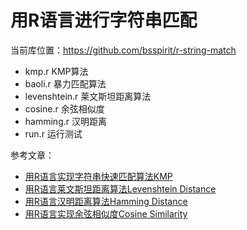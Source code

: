 # 用R语言进行字符串匹配

当前库位置：<https://github.com/bsspirit/r-string-match>

+ kmp.r KMP算法
+ baoli.r 暴力匹配算法
+ levenshtein.r 莱文斯坦距离算法
+ cosine.r 余弦相似度
+ hamming.r 汉明距离
+ run.r 运行测试

参考文章：

+ [用R语言实现字符串快速匹配算法KMP](http://blog.fens.me/r-kmp/)
+ [用R语言莱文斯坦距离算法Levenshtein Distance](http://blog.fens.me/r-levenshtein-distance/)
+ [用R语言汉明距离算法Hamming Distance](http://blog.fens.me/r-hamming-distance/)
+ [用R语言实现余弦相似度Cosine Similarity](http://blog.fens.me/r-cosine-similarity/)

